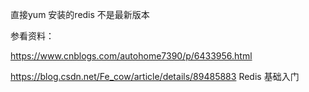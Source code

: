 直接yum 安装的redis 不是最新版本



参看资料：

https://www.cnblogs.com/autohome7390/p/6433956.html

https://blog.csdn.net/Fe_cow/article/details/89485883   Redis 基础入门
